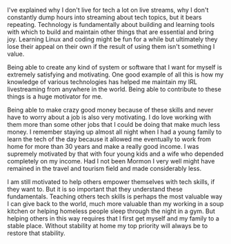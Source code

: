 I've explained why I don't live for tech a lot on live streams, why I don't constantly dump hours into streaming about tech topics, but it bears repeating. Technology is fundamentally about building and learning tools with which to build and maintain other things that are essential and bring joy. Learning Linux and coding might be fun for a while but ultimately they lose their appeal on their own if the result of using them isn't something I value.

Being able to create any kind of system or software that I want for myself is extremely satisfying and motivating. One good example of all this is how my knowledge of various technologies has helped me maintain my IRL livestreaming from anywhere in the world. Being able to contribute to these things is a huge motivator for me.

Being able to make crazy good money because of these skills and never have to worry about a job is also very motivating. I do love working with them more than some other jobs that I could be doing that make much less money. I remember staying up almost all night when I had a young family to learn the tech of the day because it allowed me eventually to work from home for more than 30 years and make a really good income. I was supremely motivated by that with four young kids and a wife who depended completely on my income. Had I not been Mormon I very well might have remained in the travel and tourism field and made considerably less.

I am still motivated to help others empower themselves with tech skills, if they want to. But it is so important that they understand these fundamentals. Teaching others tech skills is perhaps the most valuable way I can give back to the world, much more valuable than my working in a soup kitchen or helping homeless people sleep through the night in a gym. But helping others in this way requires that I first get myself and my family to a stable place. Without stability at home my top priority will always be to restore that stability.

